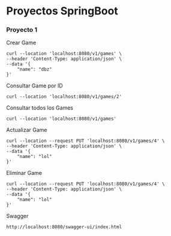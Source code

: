 # Proyectos SpringBoot

### Proyecto 1
Crear Game
```
curl --location 'localhost:8080/v1/games' \
--header 'Content-Type: application/json' \
--data '{
    "name": "dbz"
}'
```

Consultar Game por ID
```
curl --location 'localhost:8080/v1/games/2'
```

Consultar todos los Games
```
curl --location 'localhost:8080/v1/games'
```

Actualizar Game
```
curl --location --request PUT 'localhost:8080/v1/games/4' \
--header 'Content-Type: application/json' \
--data '{
    "name": "lol"
}'
```

Eliminar Game
```
curl --location --request PUT 'localhost:8080/v1/games/4' \
--header 'Content-Type: application/json' \
--data '{
    "name": "lol"
}'
```

Swagger
```
http://localhost:8080/swagger-ui/index.html
```
